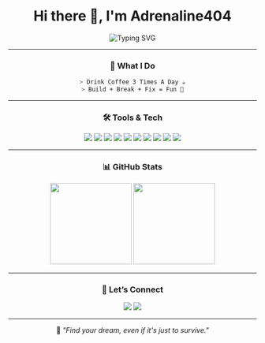 <!-- Profile README -->

<div align="center">

# Hi there 👋, I'm **Adrenaline404**

<img src="https://readme-typing-svg.herokuapp.com?font=Fira+Code&weight=600&size=22&duration=3000&pause=800&color=00FFFF&center=true&vCenter=true&width=600&lines=🚀+Android+Development;🧪+Testing+for+Experimental+Needs;☕+Coffee+is+My+Fuel;⚡+Always+Learning+New+Things" alt="Typing SVG" />

---

### 🧠 What I Do
```bash
> Drink Coffee 3 Times A Day ☕
> Build + Break + Fix = Fun 🚧
```

---

### 🛠 Tools & Tech
<p align="center">
  <img src="https://img.shields.io/badge/Shell-black?style=for-the-badge&logo=gnu-bash&logoColor=white"/>
  <img src="https://img.shields.io/badge/Bash-121011?style=for-the-badge&logo=gnu-bash&logoColor=white"/>
  <img src="https://img.shields.io/badge/Magisk-green?style=for-the-badge&logo=android&logoColor=white"/>
  <img src="https://img.shields.io/badge/Systemless-0078D6?style=for-the-badge&logo=linux&logoColor=white"/>
  <img src="https://img.shields.io/badge/Rust-b7410e?style=for-the-badge&logo=rust&logoColor=white"/>
  <img src="https://img.shields.io/badge/Experimental-orange?style=for-the-badge&logo=flask&logoColor=white"/>
  <img src="https://img.shields.io/badge/Linux-grey?style=for-the-badge&logo=linux&logoColor=white"/>
  <img src="https://img.shields.io/badge/Termux-000000?style=for-the-badge&logo=android&logoColor=white"/>
  <img src="https://img.shields.io/badge/Android-3DDC84?style=for-the-badge&logo=android&logoColor=white"/>
  <img src="https://img.shields.io/badge/Tweaks-blueviolet?style=for-the-badge&logo=tools&logoColor=white"/>
</p>

---

### 📊 GitHub Stats
<p align="center">
  <img src="https://github-readme-stats.vercel.app/api?username=Adrenaline404&show_icons=true&theme=radical" height="165"/>
  <img src="https://github-readme-stats.vercel.app/api/top-langs/?username=Adrenaline404&layout=compact&theme=radical" height="165"/>
</p>

---

### 🤝 Let’s Connect
<p align="center">
  <a href="https://t.me/adrenaline_404"><img src="https://img.shields.io/badge/Telegram-2CA5E0?style=for-the-badge&logo=telegram&logoColor=white"/></a>
  <a href="https://instagram.com/shfwn_31"><img src="https://img.shields.io/badge/Instagram-E4405F?style=for-the-badge&logo=instagram&logoColor=white"/></a>
</p>

---

👾 *"Find your dream, even if it's just to survive."*

</div>
